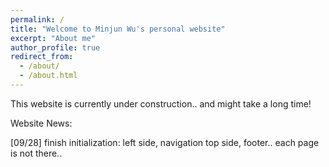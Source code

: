 ```yaml
---
permalink: /
title: "Welcome to Minjun Wu's personal website"
excerpt: "About me"
author_profile: true
redirect_from: 
  - /about/
  - /about.html
---
```


This website is currently under construction.. and might take a long time! 

Website News: 

\[09/28\] finish initialization: left side, navigation top side, footer.. each page is not there.. 













